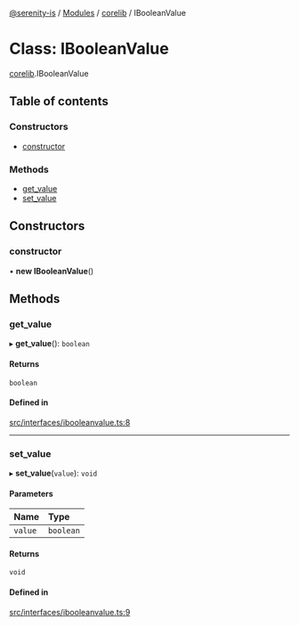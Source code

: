 [@serenity-is](../README.md) / [Modules](../modules.md) / [corelib](../modules/corelib.md) / IBooleanValue

# Class: IBooleanValue

[corelib](../modules/corelib.md).IBooleanValue

## Table of contents

### Constructors

- [constructor](corelib.IBooleanValue.md#constructor)

### Methods

- [get\_value](corelib.IBooleanValue.md#get_value)
- [set\_value](corelib.IBooleanValue.md#set_value)

## Constructors

### constructor

• **new IBooleanValue**()

## Methods

### get\_value

▸ **get_value**(): `boolean`

#### Returns

`boolean`

#### Defined in

[src/interfaces/ibooleanvalue.ts:8](https://github.com/serenity-is/serenity/blob/master/packages/corelib/src/interfaces/ibooleanvalue.ts#L8)

___

### set\_value

▸ **set_value**(`value`): `void`

#### Parameters

| Name | Type |
| :------ | :------ |
| `value` | `boolean` |

#### Returns

`void`

#### Defined in

[src/interfaces/ibooleanvalue.ts:9](https://github.com/serenity-is/serenity/blob/master/packages/corelib/src/interfaces/ibooleanvalue.ts#L9)
